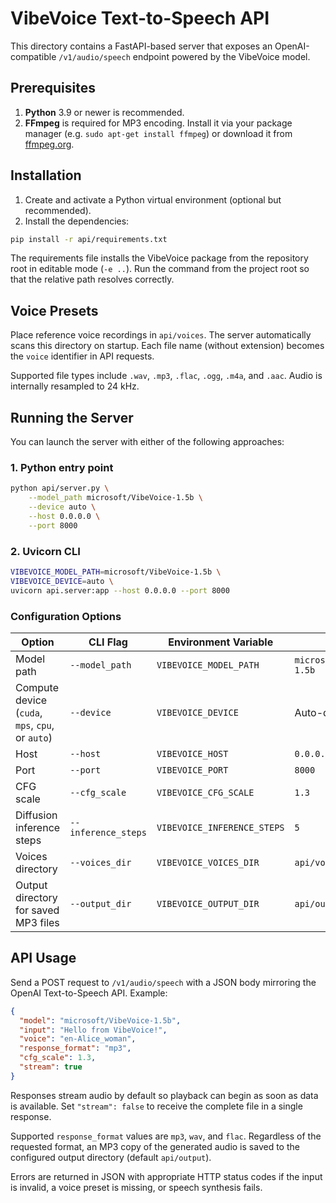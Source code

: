 # VibeVoice Text-to-Speech API

This directory contains a FastAPI-based server that exposes an OpenAI-compatible `/v1/audio/speech` endpoint powered by the VibeVoice model.

## Prerequisites

1. **Python** 3.9 or newer is recommended.
2. **FFmpeg** is required for MP3 encoding. Install it via your package manager (e.g. `sudo apt-get install ffmpeg`) or download it from [ffmpeg.org](https://ffmpeg.org/download.html).

## Installation

1. Create and activate a Python virtual environment (optional but recommended).
2. Install the dependencies:

```bash
pip install -r api/requirements.txt
```

The requirements file installs the VibeVoice package from the repository root in editable mode (`-e ..`). Run the command from the project root so that the relative path resolves correctly.

## Voice Presets

Place reference voice recordings in `api/voices`. The server automatically scans this directory on startup. Each file name (without extension) becomes the `voice` identifier in API requests.

Supported file types include `.wav`, `.mp3`, `.flac`, `.ogg`, `.m4a`, and `.aac`. Audio is internally resampled to 24 kHz.

## Running the Server

You can launch the server with either of the following approaches:

### 1. Python entry point

```bash
python api/server.py \
    --model_path microsoft/VibeVoice-1.5b \
    --device auto \
    --host 0.0.0.0 \
    --port 8000
```

### 2. Uvicorn CLI

```bash
VIBEVOICE_MODEL_PATH=microsoft/VibeVoice-1.5b \
VIBEVOICE_DEVICE=auto \
uvicorn api.server:app --host 0.0.0.0 --port 8000
```

### Configuration Options

| Option | CLI Flag | Environment Variable | Default |
|--------|----------|----------------------|---------|
| Model path | `--model_path` | `VIBEVOICE_MODEL_PATH` | `microsoft/VibeVoice-1.5b` |
| Compute device (`cuda`, `mps`, `cpu`, or `auto`) | `--device` | `VIBEVOICE_DEVICE` | Auto-detected |
| Host | `--host` | `VIBEVOICE_HOST` | `0.0.0.0` |
| Port | `--port` | `VIBEVOICE_PORT` | `8000` |
| CFG scale | `--cfg_scale` | `VIBEVOICE_CFG_SCALE` | `1.3` |
| Diffusion inference steps | `--inference_steps` | `VIBEVOICE_INFERENCE_STEPS` | `5` |
| Voices directory | `--voices_dir` | `VIBEVOICE_VOICES_DIR` | `api/voices` |
| Output directory for saved MP3 files | `--output_dir` | `VIBEVOICE_OUTPUT_DIR` | `api/output` |

## API Usage

Send a POST request to `/v1/audio/speech` with a JSON body mirroring the OpenAI Text-to-Speech API. Example:

```json
{
  "model": "microsoft/VibeVoice-1.5b",
  "input": "Hello from VibeVoice!",
  "voice": "en-Alice_woman",
  "response_format": "mp3",
  "cfg_scale": 1.3,
  "stream": true
}
```

Responses stream audio by default so playback can begin as soon as data is available. Set `"stream": false` to receive the complete file in a single response.

Supported `response_format` values are `mp3`, `wav`, and `flac`. Regardless of the requested format, an MP3 copy of the generated audio is saved to the configured output directory (default `api/output`).

Errors are returned in JSON with appropriate HTTP status codes if the input is invalid, a voice preset is missing, or speech synthesis fails.
